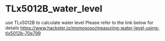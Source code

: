 # TLx5012B_water_level
use TLx5012B to calculate water level
Please refer to the link below for details
https://www.hackster.io/momososo/measuring-water-level-using-tlx5012b-70e799
